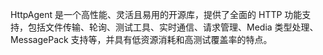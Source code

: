 HttpAgent 是一个高性能、灵活且易用的开源库，提供了全面的 HTTP 功能支持，包括文件传输、轮询、测试工具、实时通信、请求管理、Media 类型处理、MessagePack 支持等，并具有低资源消耗和高测试覆盖率的特点。